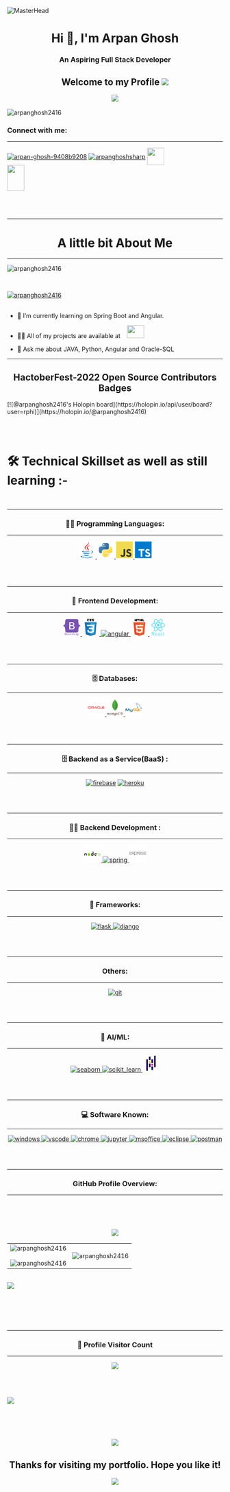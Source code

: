 ![MasterHead](https://github.com/dipayanjishu/dipayanjishu/blob/main/Color%20Matte.gif)
<h1 align="center">Hi 👋, I'm Arpan Ghosh</h1>
<h3 align="center">An Aspiring Full Stack Developer</h3>
<h2 align="center">Welcome to my Profile
    <img src="https://media.giphy.com/media/hvRJCLFzcasrR4ia7z/giphy.gif" width="20">
</h2>
<p align="center">
    <a href="https://github.com/arpanghosh2416/readme-typing-svg"><img src="https://readme-typing-svg.herokuapp.com?font=fira&size=23&color=F74533&background=EFFF4F00&center=true&width=500&height=45&lines=A+Self+Taught+Developer;Learning+Web+App+Development;Backend+Developer;Frontend+Developer;A+Quick+Learner"></a>
</p>
<p align="left"> <img src="https://komarev.com/ghpvc/?username=arpanghosh2416&label=Profile%20views&color=0e75b6&style=flat" alt="arpanghosh2416" /> </p>

<h3 align="left">Connect with me:</h3><hr>
<p align="left">
<a href="https://www.linkedin.com/in/arpan-ghosh-9408b9208" target="blank"><img align="center" src="https://raw.githubusercontent.com/rahuldkjain/github-profile-readme-generator/master/src/images/icons/Social/linked-in-alt.svg" alt="arpan-ghosh-9408b9208" height="30" width="40" /></a>
<a href="https://www.hackerrank.com/arpanghoshsharp" target="blank"><img align="center" src="https://raw.githubusercontent.com/rahuldkjain/github-profile-readme-generator/master/src/images/icons/Social/hackerrank.svg" alt="arpanghoshsharp" height="30" width="40" /></a>
<a href="mailto:arpanghoshiembca2023@gmail.com" target="blank"><img align="center" src="https://cdn.jsdelivr.net/gh/devicons/devicon/icons/google/google-original.svg" height="40" width="40"/></a><br>
<a href="https://github.com/arpanghosh2416" target="blank"><img src="https://cdn.jsdelivr.net/gh/devicons/devicon/icons/github/github-original-wordmark.svg" height="60" width="40"/></a></p>  
<br><br><hr>     
<h1 align="center">A little bit About Me</h1><hr>
<p align="left"> <img src="https://komarev.com/ghpvc/?username=arpanghosh2416&label=Profile%20views&color=0e75b6&style=flat" alt="arpanghosh2416" /> </p><br>

<p align="left"> <a href="https://github.com/ryo-ma/github-profile-trophy"><img src="https://github-profile-trophy.vercel.app/?username=arpanghosh2416" alt="arpanghosh2416" /></a> <br><br>

- 🌱 I’m currently learning  on Spring Boot and Angular. <br>

- 👨‍💻 All of my projects are available at &nbsp;&nbsp; <a href="https://github.com/arpanghosh2416" target="blank"><img src="https://cdn.jsdelivr.net/gh/devicons/devicon/icons/github/github-original-wordmark.svg" height="30" width="40"/></a><br>

- 💬 Ask me about JAVA, Python, Angular and Oracle-SQL<br>
<hr>
<p>
<h2 align="center">HactoberFest-2022 Open Source Contributors Badges</h2>
[![@arpanghosh2416's Holopin board](https://holopin.io/api/user/board?user=rphi)](https://holopin.io/@arpanghosh2416)
</p>
</p>
<br><br>
<h1 align="left"> 🛠️ Technical Skillset as well as still learning :-</h1>
<br>
<hr>
<h3 align="center">👨‍💻 Programming Languages:</h3><hr>
<p align="center">
<a href="https://www.java.com" target="_blank" rel="noreferrer"> <img src="https://raw.githubusercontent.com/devicons/devicon/master/icons/java/java-original.svg" alt="java" width="40" height="40"/> </a>
<a href="https://www.python.org" target="_blank" rel="noreferrer"> <img src="https://raw.githubusercontent.com/devicons/devicon/master/icons/python/python-original.svg" alt="python" width="40" height="40"/> </a>
<a href="https://developer.mozilla.org/en-US/docs/Web/JavaScript" target="_blank" rel="noreferrer"> <img src="https://raw.githubusercontent.com/devicons/devicon/master/icons/javascript/javascript-original.svg" alt="javascript" width="40" height="40"/> </a>
<a href="https://www.typescriptlang.org/" target="_blank" rel="noreferrer"> <img src="https://raw.githubusercontent.com/devicons/devicon/master/icons/typescript/typescript-original.svg" alt="typescript" width="40" height="40"/> </a></p>
<br><br><hr>
<h3 align="center">🧰 Frontend Development:</h3><hr>
<p align="center">
<a href="https://getbootstrap.com" target="_blank" rel="noreferrer"> <img src="https://raw.githubusercontent.com/devicons/devicon/master/icons/bootstrap/bootstrap-plain-wordmark.svg" alt="bootstrap" width="40" height="40"/> </a>
<a href="https://www.w3schools.com/css/" target="_blank" rel="noreferrer"> <img src="https://raw.githubusercontent.com/devicons/devicon/master/icons/css3/css3-original-wordmark.svg" alt="css3" width="40" height="40"/> </a> 
 <a href="https://angular.io" target="_blank" rel="noreferrer"> <img src="https://angular.io/assets/images/logos/angular/angular.svg" alt="angular" width="40" height="40"/> </a>
<a href="https://www.w3.org/html/" target="_blank" rel="noreferrer"> <img src="https://raw.githubusercontent.com/devicons/devicon/master/icons/html5/html5-original-wordmark.svg" alt="html5" width="40" height="40"/> </a>
<a href="https://reactjs.org/" target="_blank" rel="noreferrer"> <img src="https://raw.githubusercontent.com/devicons/devicon/master/icons/react/react-original-wordmark.svg" alt="react" width="40" height="40"/> </a>
</p>
<br><br><hr>
<h3 align="center">🗄️ Databases:</h3><hr>
<p align="center"> 
<a href="https://www.oracle.com/" target="_blank" rel="noreferrer"> <img src="https://raw.githubusercontent.com/devicons/devicon/master/icons/oracle/oracle-original.svg" alt="oracle" width="40" height="40"/> </a> 
 <a href="https://www.mongodb.com/" target="_blank" rel="noreferrer"> <img src="https://raw.githubusercontent.com/devicons/devicon/master/icons/mongodb/mongodb-original-wordmark.svg" alt="mongodb" width="40" height="40"/> </a>
 <a href="https://www.mysql.com/" target="_blank" rel="noreferrer"> <img src="https://raw.githubusercontent.com/devicons/devicon/master/icons/mysql/mysql-original-wordmark.svg" alt="mysql" width="40" height="40"/> </a> 
</p>
<br><br><hr>
<h3 align="center">🗄️ Backend as a Service(BaaS) :</h3><hr>
<p align="center"> 
<a href="https://firebase.google.com/" target="_blank" rel="noreferrer"><img src="https://cdn.jsdelivr.net/gh/devicons/devicon/icons/firebase/firebase-plain-wordmark.svg" alt="firebase" width="40" height="40" /></a>
<a href="https://heroku.com" target="_blank" rel="noreferrer"> <img src="https://www.vectorlogo.zone/logos/heroku/heroku-icon.svg" alt="heroku" width="40" height="40"/> </a> 
</p>
<br><br><hr>
<h3 align="center">👨‍💻 Backend Development :</h3><hr>
<p align="center"> 
<a href="https://nodejs.org" target="_blank" rel="noreferrer"> <img src="https://raw.githubusercontent.com/devicons/devicon/master/icons/nodejs/nodejs-original-wordmark.svg" alt="nodejs" width="40" height="40"/> </a>
<a href="https://spring.io/" target="_blank" rel="noreferrer"> <img src="https://www.vectorlogo.zone/logos/springio/springio-icon.svg" alt="spring" width="40" height="40"/> </a>
<a href="https://expressjs.com" target="_blank" rel="noreferrer"> <img src="https://raw.githubusercontent.com/devicons/devicon/master/icons/express/express-original-wordmark.svg" alt="express" width="40" height="40"/> </a>
</p>
<br><br><hr>
<h3 align="center">🧰 Frameworks:</h3><hr>
<p align="center"> 
<a href="https://flask.palletsprojects.com/" target="_blank" rel="noreferrer"> <img src="https://www.vectorlogo.zone/logos/pocoo_flask/pocoo_flask-icon.svg" alt="flask" width="40" height="40"/> </a>
<a href="https://www.djangoproject.com/" target="_blank" rel="noreferrer"> <img src="https://cdn.worldvectorlogo.com/logos/django.svg" alt="django" width="40" height="40"/> </a> 
</p>
<br><br><hr>
<h3 align="center">Others:</h3><hr>  
<p align="center"> 
<a href="https://git-scm.com/" target="_blank" rel="noreferrer"> <img src="https://www.vectorlogo.zone/logos/git-scm/git-scm-icon.svg" alt="git" width="40" height="40"/> </a>
</p>
<br><br><hr>
<h3 align="center">🧰 AI/ML:</h3><hr>  
<p align="center"> 
<a href="https://seaborn.pydata.org/" target="_blank" rel="noreferrer"> <img src="https://seaborn.pydata.org/_images/logo-mark-lightbg.svg" alt="seaborn" width="40" height="40"/> </a>
<a href="https://scikit-learn.org/" target="_blank" rel="noreferrer"> <img src="https://upload.wikimedia.org/wikipedia/commons/0/05/Scikit_learn_logo_small.svg" alt="scikit_learn" width="40" height="40"/> </a>
<a href="https://pandas.pydata.org/" target="_blank" rel="noreferrer"> <img src="https://raw.githubusercontent.com/devicons/devicon/2ae2a900d2f041da66e950e4d48052658d850630/icons/pandas/pandas-original.svg" alt="pandas" width="40" height="40"/> </a>
</p>
<br><br><hr>
<h3 align="center">💻 Software Known:</h3><hr>  
<p align="center">   
<a href="https://windows.com" target="_blank" rel="noreferrer"> <img src="https://img.icons8.com/fluency/48/000000/windows-10.png" alt="windows" width="40" height="40"/> </a>
<a href="https://visualstudiocode.com/" target="_blank" rel="noreferrer"> <img src="https://img.icons8.com/color/48/000000/visual-studio-code-2019.png" alt="vscode" width="40" height="40"/> </a>
<a href="https://chrome.com/" target="_blank" rel="noreferrer"> <img src="https://img.icons8.com/color/48/000000/chrome.png" alt="chrome" width="40" height="40"/> </a>
<a href="https://jupyter.org" target="_blank" rel="noreferrer"> <img src="https://img.icons8.com/fluency/48/000000/jupyter.png" alt="jupyter" width="40" height="40"/> </a>
<a href="https://microsoftoffice.com" target="_blank" rel="noreferrer"> <img src="https://img.icons8.com/color/48/000000/microsoft-office-2019.png" alt="msoffice" width="40" height="40"/> </a>
<a href="https://eclipse.org" target="_blank" rel="noreferrer"><img src="https://img.icons8.com/nolan/64/java-eclipse.png" alt="eclipse" width="40" height="40"/> </a>
<a href="https://postman.com" target="_blank" rel="noreferrer"> <img src="https://www.vectorlogo.zone/logos/getpostman/getpostman-icon.svg" alt="postman" width="40" height="40"/> </a>
</p>
<br><br><hr>
<h3 align="center">GitHub Profile Overview:</h3><hr> 
<br><br><br>
<p align="center">
    <img src="https://user-images.githubusercontent.com/73097560/115834477-dbab4500-a447-11eb-908a-139a6edaec5c.gif" >
    <br>
    <table border="0" align="center">
        <tr border="0">
            <td width="50%" align="center"><img align="left" src="https://github-readme-stats.vercel.app/api?username=arpanghosh2416&show_icons=true&theme=dark&title_color=41ec55&text_color=3dffd8&locale=en" alt="arpanghosh2416" />
                <br>
            </br>
            <img align="center" src="https://github-readme-streak-stats.herokuapp.com/?user=arpanghosh2416&theme=dark" alt="arpanghosh2416" />
        </td>
        <td width="50%" align="center">
            <img align="center" src="https://github-readme-stats.vercel.app/api/top-langs?username=arpanghosh2416&show_icons=true&theme=dark&title_color=10fe97&text_color=80fdff&locale=en&layout=compact" alt="arpanghosh2416" />
        </td>
    </tr>
    </table>
    <br>
<img src="https://user-images.githubusercontent.com/73097560/115834477-dbab4500-a447-11eb-908a-139a6edaec5c.gif">
</p>
<br>
<br>
<p align="centre">
    <br>
    <hr>
<div align=center>
    <h3><b>📍 Profile Visitor Count</b></h3><hr>
</div>
<p align="center" >   
    <img src="https://profile-counter.glitch.me/arpanghosh2416/count.svg" />  
  </p>
 <br><br>
 <p align="centre">
 <img src="https://activity-graph.herokuapp.com/graph?username=arpanghosh2416&theme=react-dark" /></p> 
<br><br><br>
<p align="center">
<img src="https://user-images.githubusercontent.com/73097560/115834477-dbab4500-a447-11eb-908a-139a6edaec5c.gif"></p>
<h2 align="center"> Thanks for visiting my portfolio. Hope you like it!</h2>
<p align="center">
<img src="https://user-images.githubusercontent.com/73097560/115834477-dbab4500-a447-11eb-908a-139a6edaec5c.gif"></p>
